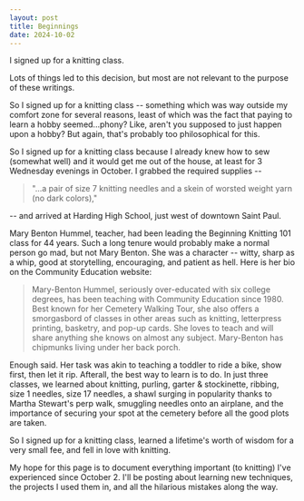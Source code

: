 ```yaml
---
layout: post
title: Beginnings
date: 2024-10-02
---
```



I signed up for a knitting class. 


Lots of things led to this decision, but most are not relevant to the purpose of these writings. 


So I signed up for a knitting class -- something which was way outside my comfort zone for several reasons, least of which was the fact that paying to learn a hobby seemed...phony? Like, aren't you supposed to just happen upon a hobby? But again, that's probably too philosophical for this. 


So I signed up for a knitting class because I already knew how to sew (somewhat well) and it would get me out of the house, at least for 3 Wednesday evenings in October. I grabbed the required supplies -- 

> "...a pair of size 7 knitting needles and a skein of worsted weight yarn (no dark colors)," 

-- and arrived at Harding High School, just west of downtown Saint Paul.


Mary Benton Hummel, teacher, had been leading the Beginning Knitting 101 class for 44 years. Such a long tenure would probably make a normal person go mad, but not Mary Benton. She was a character -- witty, sharp as a whip, good at storytelling, encouraging, and patient as hell. Here is her bio on the Community Education website:

> Mary-Benton Hummel, seriously over-educated with six college degrees, has been teaching with Community Education since 1980. Best known for her Cemetery Walking Tour, she also offers a smorgasbord of classes in other areas such as knitting, letterpress printing, basketry, and pop-up cards. She loves to teach and will share anything she knows on almost any subject. Mary-Benton has chipmunks living under her back porch.

Enough said. Her task was akin to teaching a toddler to ride a bike, show first, then let it rip. Afterall, the best way to learn is to do. In just three classes, we learned about knitting, purling, garter & stockinette, ribbing, size 1 needles, size 17 needles, a shawl surging in popularity thanks to Martha Stewart's perp walk, smuggling needles onto an airplane, and the importance of securing your spot at the cemetery before all the good plots are taken. 


So I signed up for a knitting class, learned a lifetime's worth of wisdom for a very small fee, and fell in love with knitting. 


My hope for this page is to document everything important (to knitting) I've experienced since October 2. I'll be posting about learning new techniques, the projects I used them in, and all the hilarious mistakes along the way. 